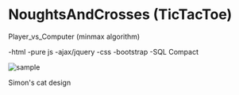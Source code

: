 # NoughtsAndCrosses (TicTacToe)
Player_vs_Computer (minmax algorithm) 

-html
-pure js
-ajax/jquery
-css
-bootstrap
-SQL Compact

 ![sample](https://cloud.githubusercontent.com/assets/16032401/16298110/834ed7ee-3955-11e6-9e9e-c740e28816e0.JPG)
 
 Simon's cat design

